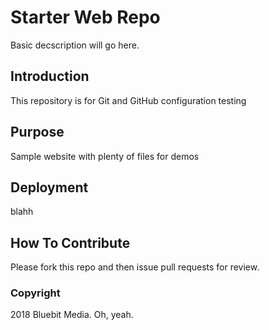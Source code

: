 # Starter Web Repo

Basic decscription will go here.

## Introduction
This repository is for Git and GitHub configuration testing

## Purpose

Sample website with plenty of files for demos

## Deployment

blahh

## How To Contribute

Please fork this repo and then issue pull requests for review.

### Copyright

2018 Bluebit Media. Oh, yeah.
